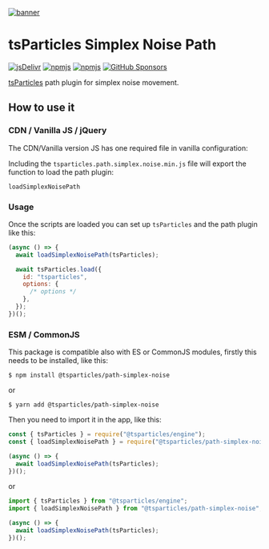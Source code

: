[![banner](https://particles.js.org/images/banner3.png)](https://particles.js.org)

# tsParticles Simplex Noise Path

[![jsDelivr](https://data.jsdelivr.com/v1/package/npm/@tsparticles/path-simplex-noise/badge)](https://www.jsdelivr.com/package/npm/@tsparticles/path-simplex-noise)
[![npmjs](https://badge.fury.io/js/@tsparticles/path-simplex-noise.svg)](https://www.npmjs.com/package/@tsparticles/path-simplex-noise)
[![npmjs](https://img.shields.io/npm/dt/@tsparticles/path-simplex-noise)](https://www.npmjs.com/package/@tsparticles/path-simplex-noise) [![GitHub Sponsors](https://img.shields.io/github/sponsors/matteobruni)](https://github.com/sponsors/matteobruni)

[tsParticles](https://github.com/tsparticles/tsparticles) path plugin for simplex noise movement.

## How to use it

### CDN / Vanilla JS / jQuery

The CDN/Vanilla version JS has one required file in vanilla configuration:

Including the `tsparticles.path.simplex.noise.min.js` file will export the function to load the path plugin:

```text
loadSimplexNoisePath
```

### Usage

Once the scripts are loaded you can set up `tsParticles` and the path plugin like this:

```javascript
(async () => {
  await loadSimplexNoisePath(tsParticles);

  await tsParticles.load({
    id: "tsparticles",
    options: {
      /* options */
    },
  });
})();
```

### ESM / CommonJS

This package is compatible also with ES or CommonJS modules, firstly this needs to be installed, like this:

```shell
$ npm install @tsparticles/path-simplex-noise
```

or

```shell
$ yarn add @tsparticles/path-simplex-noise
```

Then you need to import it in the app, like this:

```javascript
const { tsParticles } = require("@tsparticles/engine");
const { loadSimplexNoisePath } = require("@tsparticles/path-simplex-noise");

(async () => {
  await loadSimplexNoisePath(tsParticles);
})();
```

or

```javascript
import { tsParticles } from "@tsparticles/engine";
import { loadSimplexNoisePath } from "@tsparticles/path-simplex-noise";

(async () => {
  await loadSimplexNoisePath(tsParticles);
})();
```
